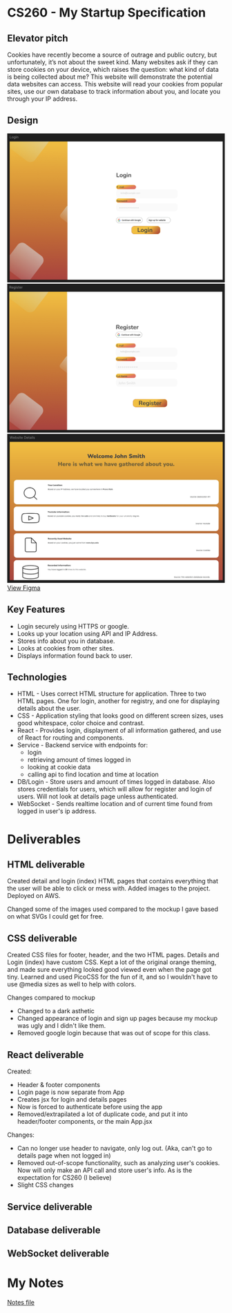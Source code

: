 # CS260 - My Startup Specification

## Elevator pitch
Cookies have recently become a source of outrage and public outcry, but unfortunately, it’s not about the sweet kind. Many websites ask if they can store cookies on your device, which raises the question: what kind of data is being collected about me? This website will demonstrate the potential data websites can access. This website will read your cookies from popular sites, use our own database to track information about you, and locate you through your IP address.

## Design
![Login](public/Login_Figma.png)
![Register](public/Register_Figma.png)
![Details](public/Details_Figma.png)
[View Figma](https://www.figma.com/design/dDcDPbFcEek6dWbKmcUnAh/Untitled?node-id=2-479&t=r9M2pkdplgVOkDiT-1)

## Key Features
- Login securely using HTTPS or google.
- Looks up your location using API and IP Address.
- Stores info about you in database.
- Looks at cookies from other sites.
- Displays information found back to user.

## Technologies
- HTML - Uses correct HTML structure for application. Three to two HTML pages. One for login, another for registry, and one for displaying details about the user. 
- CSS - Application styling that looks good on different screen sizes, uses good whitespace, color choice and contrast.
- React - Provides login, displayment of all information gathered, and use of React for routing and components.
- Service - Backend service with endpoints for:
    - login
    - retrieving amount of times logged in
    - looking at cookie data
    - calling api to find location and time at location
- DB/Login - Store users and amount of times logged in database. Also stores credentials for users, which will allow for register and login of users. Will not look at details page unless authenticated.
- WebSocket - Sends realtime location and of current time found from logged in user's ip address.

# Deliverables 
## HTML deliverable
Created detail and login (index) HTML pages that contains everything that the user will be able to click or mess with.
Added images to the project. Deployed on AWS.

Changed some of the images used compared to the mockup I gave based on what SVGs I could get for free.

## CSS deliverable
Created CSS files for footer, header, and the two HTML pages. Details and Login (index) have custom CSS. Kept a lot of the original orange theming, and made sure everything looked good viewed even when the page got tiny. Learned and used PicoCSS for the fun of it, and so I wouldn't have to use @media sizes as well to help with colors.

Changes compared to mockup
- Changed to a dark asthetic
- Changed appearance of login and sign up pages because my mockup was ugly and I didn't like them.
- Removed google login because that was out of scope for this class.

## React deliverable
Created:
- Header & footer components
- Login page is now separate from App
- Creates jsx for login and details pages
- Now is forced to authenticate before using the app
- Removed/extrapilated a lot of duplicate code, and put it into header/footer components, or the main App.jsx

Changes:
- Can no longer use header to navigate, only log out. (Aka, can't go to details page when not logged in)
- Removed out-of-scope functionality, such as analyzing user's cookies. Now will only make an API call and store user's info. As is the expectation for CS260 (I believe)
- Slight CSS changes

## Service deliverable

## Database deliverable

## WebSocket deliverable

# My Notes
[Notes file](public/notes.md)